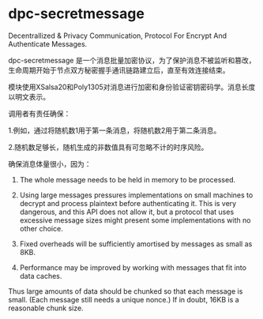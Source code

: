 # dpc-secretmessage
Decentrallized &amp; Privacy Communication, Protocol For Encrypt And Authenticate Messages.


dpc-secretmessage 是一个消息批量加密协议，为了保护消息不被监听和篡改，生命周期开始于节点双方秘密握手通讯链路建立后，直至有效连接结束。

模块使用XSalsa20和Poly1305对消息进行加密和身份验证密钥密码学。消息长度以明文表示。
  
调用者有责任确保：

1.例如，通过将随机数1用于第一条消息，将随机数2用于第二条消息。

2.随机数足够长，随机生成的非数值具有可忽略不计的时序风险。
  
确保消息体量很小，因为：
  
 1. The whole message needs to be held in memory to be processed.
 
 2. Using large messages pressures implementations on small machines to decrypt
 and process plaintext before authenticating it. This is very dangerous, and
 this API does not allow it, but a protocol that uses excessive message sizes
 might present some implementations with no other choice.
 
 3. Fixed overheads will be sufficiently amortised by messages as small as 8KB.
 
 4. Performance may be improved by working with messages that fit into data caches.
 
 Thus large amounts of data should be chunked so that each message is small.
 (Each message still needs a unique nonce.) If in doubt, 16KB is a reasonable
 chunk size.